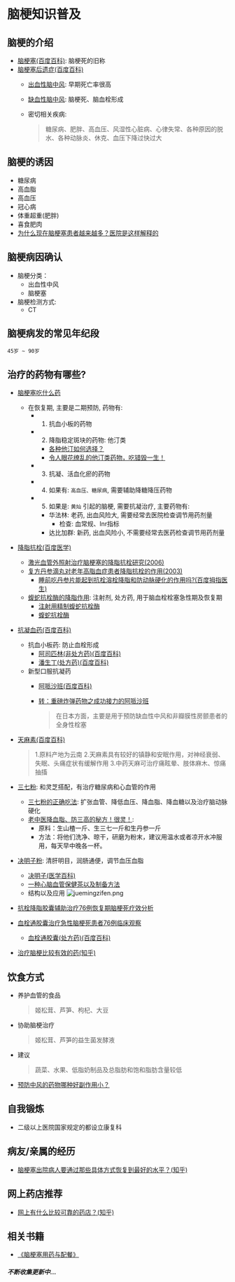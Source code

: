 # 脑梗知识普及

## 脑梗的介绍

- [脑梗塞(百度百科)](https://baike.baidu.com/item/%E8%84%91%E6%A2%97%E5%A1%9E): 脑梗死的旧称
- [脑梗塞后遗症(百度百科)](https://baike.baidu.com/item/%E4%B8%AD%E9%A3%8E%E5%90%8E%E9%81%97%E7%97%87?fromtitle=%E8%84%91%E6%A2%97%E5%A1%9E%E5%90%8E%E9%81%97%E7%97%87&fromid=4192355)
	- [出血性脑中风](): 早期死亡率很高
	- [缺血性脑中风](): 脑梗死、脑血栓形成

	- 密切相关疾病:

		> 糖尿病、肥胖、高血压、风湿性心脏病、心律失常、各种原因的脱水、各种动脉炎、休克、血压下降过快过大

## 脑梗的诱因

- 糖尿病
- 高血脂
- 高血压
- 冠心病
- 体重超重(肥胖)
- 喜食肥肉
- [为什么现在脑梗塞患者越来越多？医院是这样解释的](http://baijiahao.baidu.com/s?id=1597059316456021161&wfr=spider&for=pc)

## 脑梗病因确认

- 脑梗分类：
	- 出血性中风
	- 脑梗塞
- 脑梗检测方式:
	- CT

## 脑梗病发的常见年纪段

````
45岁 ~ 90岁
````

## 治疗的药物有哪些?

- [脑梗塞吃什么药](https://jingyan.baidu.com/article/77b8dc7fbb24316174eab6fe.html)
	- 在恢复期, 主要是二期预防, 药物有:
		- 1. 抗血小板的药物
		- 2. 降脂稳定斑块的药物: 他汀类
			- [各种他汀如何选择？](http://www.360doc.com/content/17/1030/13/41613001_699421007.shtml)
			- [令人眼花缭乱的他汀类药物，吃错毁一生！](http://www.360doc.com/content/17/0310/11/14765814_635501584.shtml)
		- 3. 抗凝、活血化瘀的药物
		- 4. 如果有: `高血压、糖尿病`, 需要辅助降糖降压药物
		- 5. 如果是: `黄灿` 引起的脑梗, 需要抗凝治疗, 主要药物有:
			- 华法林: 老药, 出血风险大, 需要经常去医院检查调节用药剂量
				- 检查: 血常规、Inr指标
			- 达比加群: 新药, 出血风险小, 不需要经常去医药检查调节用药剂量

- [降脂抗栓(百度医学)](https://yixue.baidu.com/se?res_type=1&wd=%E9%99%8D%E8%84%82%E6%8A%97%E6%A0%93&sort=ref)

	- [激光血管外照射治疗脑梗塞的降脂抗栓研究(2006)](http://www.doc88.com/p-74181697398.html)
	- [复方丹参滴丸对老年高脂血症患者降脂抗栓的作用(2003)](http://www.doc88.com/p-1354326047769.html)
		- [睡前吃丹参片能起到抗栓溶栓降脂和防动脉硬化的作用吗?(百度拇指医生)](http://muzhi.baidu.com/question/500320842273245924.html)
	- [蝮蛇抗栓酶的降脂作用](http://www.cnki.com.cn/Article/CJFDTotal-NJJB199503023.htm): 注射剂, 处方药, 用于脑血栓栓塞急性期及恢复期
		- [注射用精制蝮蛇抗栓酶](https://baike.baidu.com/item/%E6%B3%A8%E5%B0%84%E7%94%A8%E7%B2%BE%E5%88%B6%E8%9D%AE%E8%9B%87%E6%8A%97%E6%A0%93%E9%85%B6/10081040)
		- [蝮蛇抗栓酶](https://baike.baidu.com/item/%E8%9D%AE%E8%9B%87%E6%8A%97%E6%A0%93%E9%85%B6/4464637?fr=aladdin)

- [抗凝血药(百度百科)](https://baike.baidu.com/item/%E6%8A%97%E5%87%9D%E8%A1%80%E8%8D%AF)

    - 抗血小板药: 防止血栓形成
	    - [阿司匹林(非处方药)(百度百科)](https://baike.baidu.com/item/%E9%98%BF%E5%8F%B8%E5%8C%B9%E6%9E%97/15777)
	    - [潘生丁(处方药)(百度百科)](https://baike.baidu.com/item/%E6%BD%98%E7%94%9F%E4%B8%81)
    - 新型口服抗凝药
	    - [阿哌沙班(百度百科)](https://baike.baidu.com/item/%E9%98%BF%E5%93%8C%E6%B2%99%E7%8F%AD/5559936?fr=aladdin)
	    - [转：重磅炸弹药物之成功接力的阿哌沙班](http://xueqiu.com/6815845163/83883665)

			> 在日本方面，主要是用于预防缺血性中风和非瓣膜性房颤患者的全身性栓塞
- [天麻素(百度百科)](https://baike.baidu.com/item/%E5%A4%A9%E9%BA%BB%E7%B4%A0/6165166?fr=aladdin)

    > 1.原料产地为云南
    > 2.天麻素具有较好的镇静和安眠作用，对神经衰弱、失眠、头痛症状有缓解作用
    > 3.中药天麻可治疗痛眩晕、肢体麻木、惊痛抽搐

- [三七粉](https://baike.baidu.com/item/%E4%B8%89%E4%B8%83%E7%B2%89/6038480?fr=aladdin): 和灵芝搭配，有治疗糖尿病和心血管的作用
	- [三七粉的正确吃法](https://jingyan.baidu.com/article/7f41ececd7d162593c095c4f.html): 扩张血管、降低血压、降血脂、降血糖以及治疗脑动脉硬化
	- [老中医降血脂、防三高的秘方！很灵！](http://www.360doc.com/content/17/0414/18/35854156_645617352.shtml):
		- 原料：生山楂一斤、生三七一斤和生丹参一斤
		- 方法：将他们洗净、晾干，研磨为粉末，建议用温水或者凉开水冲服用，每天早中晚各一杯。
- [决明子粉](https://baike.baidu.com/item/%E5%86%B3%E6%98%8E%E5%AD%90%E7%B2%89): 清肝明目，润​肠通便，​调节​血压血脂
	- [决明子(医学百科)](http://www.a-hospital.com/w/%E5%86%B3%E6%98%8E%E5%AD%90)
	- [一种心脑血管保健茶以及制备方法](https://patents.google.com/patent/CN1062755C/zh)
	- 结构以及应用
		![juemingzifen.png](http://ww1.sinaimg.cn/large/8c4687a3ly1g71btkroiyj20rq11c13x.jpg)

- [抗栓降脂胶囊辅助治疗76例恢复期脑梗死疗效分析](http://xueshu.baidu.com/s?wd=paperuri:(6fd05404aac66411a521cbf50c37f09a)&filter=sc_long_sign&sc_ks_para=q%3D%E6%8A%97%E6%A0%93%E9%99%8D%E8%84%82%E8%83%B6%E5%9B%8A%E8%BE%85%E5%8A%A9%E6%B2%BB%E7%96%9776%E4%BE%8B%E6%81%A2%E5%A4%8D%E6%9C%9F%E8%84%91%E6%A2%97%E6%AD%BB%E7%96%97%E6%95%88%E5%88%86%E6%9E%90&tn=SE_baiduxueshu_c1gjeupa&ie=utf-8&sc_us=1389804342896667214)
- [血栓通胶囊治疗急性脑梗死患者76例临床观察](http://xueshu.baidu.com/s?wd=paperuri%3A(cb211acc14f4a098fbe6c154df814493)&filter=sc_long_sign&tn=SE_baiduxueshu_c1gjeupa&ie=utf-8&sc_ks_para=q%3D%E8%A1%80%E6%A0%93%E9%80%9A%E8%83%B6%E5%9B%8A%E6%B2%BB%E7%96%97%E6%80%A5%E6%80%A7%E8%84%91%E6%A2%97%E6%AD%BB%E6%82%A3%E8%80%8576%E4%BE%8B%E4%B8%B4%E5%BA%8A%E8%A7%82%E5%AF%9F)
	- [血栓通胶囊(处方药)(百度百科)](https://baike.baidu.com/item/%E8%A1%80%E6%A0%93%E9%80%9A%E8%83%B6%E5%9B%8A/6369376?fr=aladdin)

- [治疗脑梗比较有效的药(知乎)](https://www.zhihu.com/question/21024803/answer/127751999)

## 饮食方式

- 养护血管的食品

	> 姬松茸、芦笋、枸杞、大豆

- 协助脑梗治疗

	> 姬松茸、芦笋的益生菌发酵液

- 建议

	> 蔬菜、水果、低脂奶制品及总脂肪和饱和脂肪含量较低

- [预防中风的药物哪种好副作用小？](https://baike.baidu.com/tashuo/browse/content?id=3e534ed05ac64546fa5428ac&lemmaId=&fromLemmaModule=pcBottom)

## 自我锻炼

- 二级以上医院国家规定的都设立康复科

## 病友/亲属的经历

- [脑梗塞出院病人要通过那些具体方式恢复到最好的水平？(知乎)](https://www.zhihu.com/question/26786314/answer/365292203)

## 网上药店推荐

- [网上有什么比较可靠的药店？(知乎)](https://www.zhihu.com/question/39933453)

## 相关书籍

- [《脑梗塞用药与配餐》](https://baike.baidu.com/item/%E8%84%91%E6%A2%97%E5%A1%9E%E7%94%A8%E8%8D%AF%E4%B8%8E%E9%85%8D%E9%A4%90)

##### 不断收集更新中...
